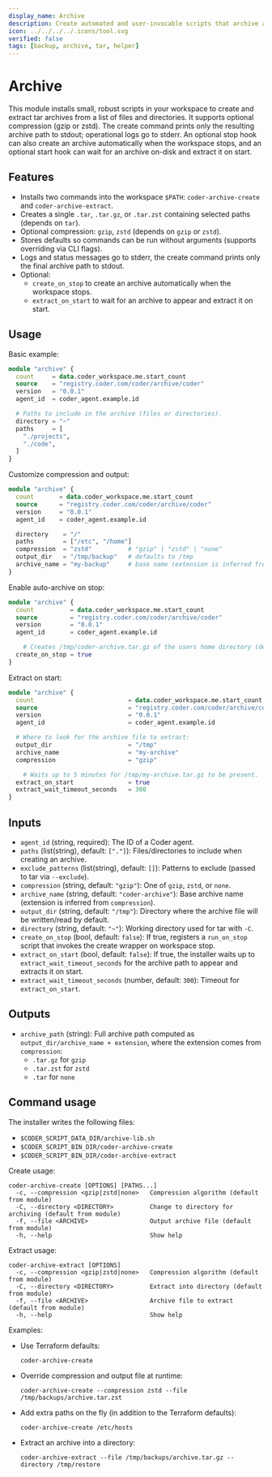 ```yaml
---
display_name: Archive
description: Create automated and user-invocable scripts that archive and extract selected files/directories with optional compression (gzip or zstd).
icon: ../../../../.icons/tool.svg
verified: false
tags: [backup, archive, tar, helper]
---
```


# Archive

This module installs small, robust scripts in your workspace to create and extract tar archives from a list of files and directories. It supports optional compression (gzip or zstd). The create command prints only the resulting archive path to stdout; operational logs go to stderr. An optional stop hook can also create an archive automatically when the workspace stops, and an optional start hook can wait for an archive on-disk and extract it on start.


## Features

- Installs two commands into the workspace `$PATH`: `coder-archive-create` and `coder-archive-extract`.
- Creates a single `.tar`, `.tar.gz`, or `.tar.zst` containing selected paths (depends on `tar`).
- Optional compression: `gzip`, `zstd` (depends on `gzip` or `zstd`).
- Stores defaults so commands can be run without arguments (supports overriding via CLI flags).
- Logs and status messages go to stderr, the create command prints only the final archive path to stdout.
- Optional:
  - `create_on_stop` to create an archive automatically when the workspace stops.
  - `extract_on_start` to wait for an archive to appear and extract it on start.

## Usage

Basic example:

```tf
module "archive" {
  count     = data.coder_workspace.me.start_count
  source    = "registry.coder.com/coder/archive/coder"
  version   = "0.0.1"
  agent_id  = coder_agent.example.id

  # Paths to include in the archive (files or directories).
  directory = "~"
  paths     = [
    "./projects",
    "./code",
  ]
}
```

Customize compression and output:

```tf
module "archive" {
  count       = data.coder_workspace.me.start_count
  source      = "registry.coder.com/coder/archive/coder"
  version     = "0.0.1"
  agent_id    = coder_agent.example.id

  directory    = "/"
  paths        = ["/etc", "/home"]
  compression  = "zstd"          # "gzip" | "zstd" | "none"
  output_dir   = "/tmp/backup"   # defaults to /tmp
  archive_name = "my-backup"     # base name (extension is inferred from compression)
}
```

Enable auto-archive on stop:

```tf
module "archive" {
  count          = data.coder_workspace.me.start_count
  source         = "registry.coder.com/coder/archive/coder"
  version        = "0.0.1"
  agent_id       = coder_agent.example.id

	# Creates /tmp/coder-archive.tar.gz of the users home directory (defaults).
  create_on_stop = true
}
```

Extract on start:

```tf
module "archive" {
  count                          = data.coder_workspace.me.start_count
  source                         = "registry.coder.com/coder/archive/coder"
  version                        = "0.0.1"
  agent_id                       = coder_agent.example.id

  # Where to look for the archive file to extract:
  output_dir                     = "/tmp"
  archive_name                   = "my-archive"
  compression                    = "gzip"

	# Waits up to 5 minutes for /tmp/my-archive.tar.gz to be present.
  extract_on_start               = true
  extract_wait_timeout_seconds   = 300
}
```

## Inputs

- `agent_id` (string, required): The ID of a Coder agent.
- `paths` (list(string), default: `["."]`): Files/directories to include when creating an archive.
- `exclude_patterns` (list(string), default: `[]`): Patterns to exclude (passed to tar via `--exclude`).
- `compression` (string, default: `"gzip"`): One of `gzip`, `zstd`, or `none`.
- `archive_name` (string, default: `"coder-archive"`): Base archive name (extension is inferred from `compression`).
- `output_dir` (string, default: `"/tmp"`): Directory where the archive file will be written/read by default.
- `directory` (string, default: `"~"`): Working directory used for tar with `-C`.
- `create_on_stop` (bool, default: `false`): If true, registers a `run_on_stop` script that invokes the create wrapper on workspace stop.
- `extract_on_start` (bool, default: `false`): If true, the installer waits up to `extract_wait_timeout_seconds` for the archive path to appear and extracts it on start.
- `extract_wait_timeout_seconds` (number, default: `300`): Timeout for `extract_on_start`.

## Outputs

- `archive_path` (string): Full archive path computed as `output_dir/archive_name + extension`, where the extension comes from `compression`:
  - `.tar.gz` for `gzip`
  - `.tar.zst` for `zstd`
  - `.tar` for `none`

## Command usage

The installer writes the following files:

- `$CODER_SCRIPT_DATA_DIR/archive-lib.sh`
- `$CODER_SCRIPT_BIN_DIR/coder-archive-create`
- `$CODER_SCRIPT_BIN_DIR/coder-archive-extract`

Create usage:

```console
coder-archive-create [OPTIONS] [PATHS...]
  -c, --compression <gzip|zstd|none>   Compression algorithm (default from module)
  -C, --directory <DIRECTORY>          Change to directory for archiving (default from module)
  -f, --file <ARCHIVE>                 Output archive file (default from module)
  -h, --help                           Show help
```

Extract usage:

```console
coder-archive-extract [OPTIONS]
  -c, --compression <gzip|zstd|none>   Compression algorithm (default from module)
  -C, --directory <DIRECTORY>          Extract into directory (default from module)
  -f, --file <ARCHIVE>                 Archive file to extract (default from module)
  -h, --help                           Show help
```

Examples:

- Use Terraform defaults:

  ```
  coder-archive-create
  ```

- Override compression and output file at runtime:

  ```
  coder-archive-create --compression zstd --file /tmp/backups/archive.tar.zst
  ```

- Add extra paths on the fly (in addition to the Terraform defaults):

  ```
  coder-archive-create /etc/hosts
  ```

- Extract an archive into a directory:

  ```
  coder-archive-extract --file /tmp/backups/archive.tar.gz --directory /tmp/restore
  ```
